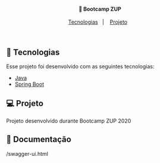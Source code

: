 

<h4 align="center">
  🚀 Bootcamp ZUP 
</h4>

<p align="center">
  <a href="#rocket-tecnologias">Tecnologias</a>&nbsp;&nbsp;&nbsp;|&nbsp;&nbsp;&nbsp;
  <a href="#-projeto">Projeto</a>&nbsp;&nbsp;&nbsp;
</p>

<br>

## :rocket: Tecnologias

Esse projeto foi desenvolvido com as seguintes tecnologias:

- [Java]()
- [Spring Boot](https://spring.io/)


## 💻 Projeto

Projeto desenvolvido durante Bootcamp ZUP 2020  

## 🔖 Documentação
/swagger-ui.html
